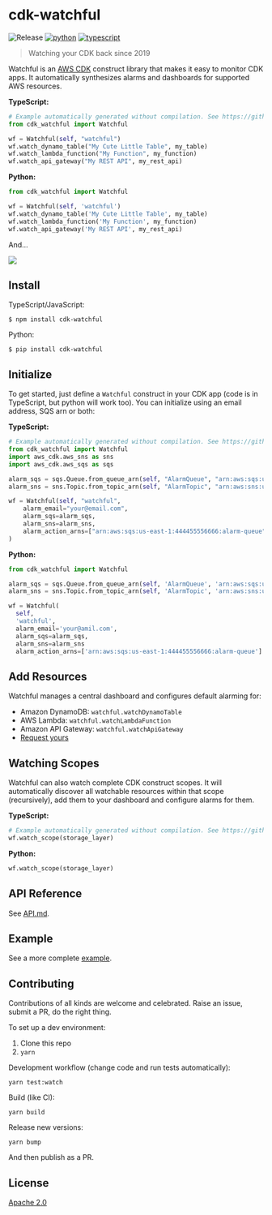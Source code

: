 # cdk-watchful

![Release](https://github.com/eladb/cdk-watchful/workflows/Release/badge.svg)
[![python](https://img.shields.io/badge/jsii-python-blueviolet.svg)](https://pypi.org/project/cdk-watchful/)
[![typescript](https://img.shields.io/badge/jsii-typescript-blueviolet.svg)](https://www.npmjs.com/package/cdk-watchful)

> Watching your CDK back since 2019

Watchful is an [AWS CDK](https://github.com/awslabs/aws-cdk) construct library that makes it easy
to monitor CDK apps. It automatically synthesizes alarms and dashboards for supported AWS resources.

**TypeScript:**

```python
# Example automatically generated without compilation. See https://github.com/aws/jsii/issues/826
from cdk_watchful import Watchful

wf = Watchful(self, "watchful")
wf.watch_dynamo_table("My Cute Little Table", my_table)
wf.watch_lambda_function("My Function", my_function)
wf.watch_api_gateway("My REST API", my_rest_api)
```

**Python:**

```python
from cdk_watchful import Watchful

wf = Watchful(self, 'watchful')
wf.watch_dynamo_table('My Cute Little Table', my_table)
wf.watch_lambda_function('My Function', my_function)
wf.watch_api_gateway('My REST API', my_rest_api)
```

And...

![](https://raw.githubusercontent.com/eladb/cdk-watchful/master/example/sample.png)

## Install

TypeScript/JavaScript:

```console
$ npm install cdk-watchful
```

Python:

```console
$ pip install cdk-watchful
```

## Initialize

To get started, just define a `Watchful` construct in your CDK app (code is in
TypeScript, but python will work too). You can initialize using an email address, SQS arn or both:

**TypeScript:**

```python
# Example automatically generated without compilation. See https://github.com/aws/jsii/issues/826
from cdk_watchful import Watchful
import aws_cdk.aws_sns as sns
import aws_cdk.aws_sqs as sqs

alarm_sqs = sqs.Queue.from_queue_arn(self, "AlarmQueue", "arn:aws:sqs:us-east-1:444455556666:alarm-queue")
alarm_sns = sns.Topic.from_topic_arn(self, "AlarmTopic", "arn:aws:sns:us-east-2:444455556666:MyTopic")

wf = Watchful(self, "watchful",
    alarm_email="your@email.com",
    alarm_sqs=alarm_sqs,
    alarm_sns=alarm_sns,
    alarm_action_arns=["arn:aws:sqs:us-east-1:444455556666:alarm-queue"]
)
```

**Python:**

```python
from cdk_watchful import Watchful

alarm_sqs = sqs.Queue.from_queue_arn(self, 'AlarmQueue', 'arn:aws:sqs:us-east-1:444455556666:alarm-queue')
alarm_sns = sns.Topic.from_topic_arn(self, 'AlarmTopic', 'arn:aws:sns:us-east-2:444455556666:MyTopic')

wf = Watchful(
  self,
  'watchful',
  alarm_email='your@amil.com',
  alarm_sqs=alarm_sqs,
  alarm_sns=alarm_sns
  alarm_action_arns=['arn:aws:sqs:us-east-1:444455556666:alarm-queue']
```

## Add Resources

Watchful manages a central dashboard and configures default alarming for:

* Amazon DynamoDB: `watchful.watchDynamoTable`
* AWS Lambda: `watchful.watchLambdaFunction`
* Amazon API Gateway: `watchful.watchApiGateway`
* [Request yours](https://github.com/eladb/cdk-watchful/issues/new)

## Watching Scopes

Watchful can also watch complete CDK construct scopes. It will automatically
discover all watchable resources within that scope (recursively), add them
to your dashboard and configure alarms for them.

**TypeScript:**

```python
# Example automatically generated without compilation. See https://github.com/aws/jsii/issues/826
wf.watch_scope(storage_layer)
```

**Python:**

```python
wf.watch_scope(storage_layer)
```

## API Reference

See [API.md](./API.md).

## Example

See a more complete [example](https://github.com/eladb/cdk-watchful/blob/master/example/index.ts).

## Contributing

Contributions of all kinds are welcome and celebrated. Raise an issue, submit a PR, do the right thing.

To set up a dev environment:

1. Clone this repo
2. `yarn`

Development workflow (change code and run tests automatically):

```shell
yarn test:watch
```

Build (like CI):

```shell
yarn build
```

Release new versions:

```shell
yarn bump
```

And then publish as a PR.

## License

[Apache 2.0](https://github.com/eladb/cdk-watchful/blob/master/LICENSE)
